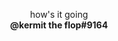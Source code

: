 <p align="center">
  how's it going
  <br>
    <strong>
      @kermit the flop#9164
    </strong>
  </br>
</p>
